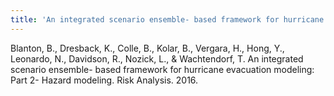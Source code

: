 ```yaml
---
title: 'An integrated scenario ensemble- based framework for hurricane evacuation modeling: Part 2- Hazard modeling'
---
```


Blanton, B., Dresback, K., Colle, B., Kolar, B., Vergara, H., Hong, Y., Leonardo, N., Davidson, R., Nozick, L., & Wachtendorf, T. An integrated scenario ensemble- based framework for hurricane evacuation modeling: Part 2- Hazard modeling. Risk Analysis. 2016.

